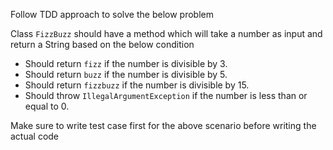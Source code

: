 Follow TDD approach to solve the below problem

Class `FizzBuzz` should have a method which will take a number as input and return a String based on the below condition

- Should return `fizz` if the number is divisible by 3.
- Should return `buzz` if the number is divisible by 5.
- Should return `fizzbuzz` if the number is divisible by 15.
- Should throw `IllegalArgumentException` if the number is less than or equal to 0.

Make sure to write test case first for the above scenario before writing the actual code